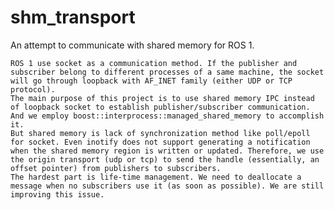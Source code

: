 # shm_transport
An attempt to communicate with shared memory for ROS 1.

    ROS 1 use socket as a communication method. If the publisher and subscriber belong to different processes of a same machine, the socket will go through loopback with AF_INET family (either UDP or TCP protocol).
    The main purpose of this project is to use shared memory IPC instead of loopback socket to establish publisher/subscriber communication. And we employ boost::interprocess::managed_shared_memory to accomplish it.
    But shared memory is lack of synchronization method like poll/epoll for socket. Even inotify does not support generating a notification when the shared memory region is written or updated. Therefore, we use the origin transport (udp or tcp) to send the handle (essentially, an offset pointer) from publishers to subscribers.
    The hardest part is life-time management. We need to deallocate a message when no subscribers use it (as soon as possible). We are still improving this issue.
